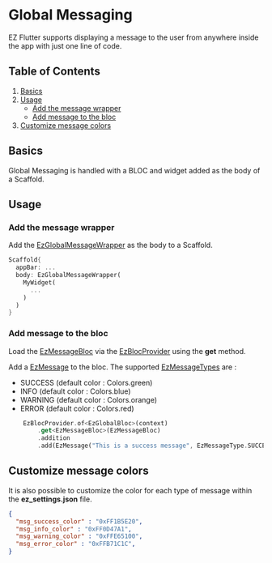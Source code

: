 # Global Messaging

EZ Flutter supports displaying a message to the user from anywhere inside the app with just one line of code.

## Table of Contents

1. [Basics](#basics)
2. [Usage](#start-an-ez-flutter-app)
   * [Add the message wrapper](#add-the-message-wrapper)
   * [Add message to the bloc](#add-message-to-the-bloc)
3. [Customize message colors](#customize-message-colors)

## Basics

Global Messaging is handled with a BLOC and widget added as the body of a Scaffold.

## Usage

### Add the message wrapper

Add the [EzGlobalMessageWrapper](/lib/src/widgets/EzGlobalMessageWrapper.dart) as the body to a Scaffold.

```dart
Scaffold{
  appBar: ...
  body: EzGlobalMessageWrapper(
    MyWidget(
      ...
    )
  )
}
```

### Add message to the bloc

Load the [EzMessageBloc](/lib/src/bloc/blocs/EzMessageBloc.dart) via the [EzBlocProvider](/lib/src/bloc/EzBlocProvider.dart) using the **get** method.

Add a [EzMessage](/lib/src/model/EzMessage.dart) to the bloc. The supported [EzMessageTypes](/lib/src/model/EzMessageType.dart) are :

* SUCCESS (default color : Colors.green)
* INFO (default color : Colors.blue)
* WARNING (default color : Colors.orange)
* ERROR (default color : Colors.red)

```dart
    EzBlocProvider.of<EzGlobalBloc>(context)
        .get<EzMessageBloc>(EzMessageBloc)
        .addition
        .add(EzMessage("This is a success message", EzMessageType.SUCCESS));
```

## Customize message colors

It is also possible to customize the color for each type of message within the **ez_settings.json** file.

```json
{
  "msg_success_color" : "0xFF1B5E20",
  "msg_info_color" : "0xFF0D47A1",
  "msg_warning_color" : "0xFFE65100",
  "msg_error_color" : "0xFFB71C1C",
}
```
